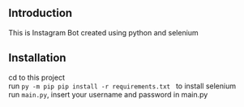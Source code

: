 ## Introduction
This is Instagram Bot created using python and selenium 

## Installation
cd to this project <br>
run `py -m pip pip install -r requirements.txt ` to install selenium <br>
run `main.py`, insert your username and password in main.py